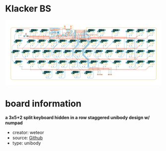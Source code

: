 # Klacker BS

![preview](./klacker_bs_preview.png)

# board information
**a 3x5+2 split keyboard hidden in a row staggered unibody design w/ numpad**

- creator: weteor
- source: [Github](https://github.com/weteor/Klacker_BS)
- type: unibody
